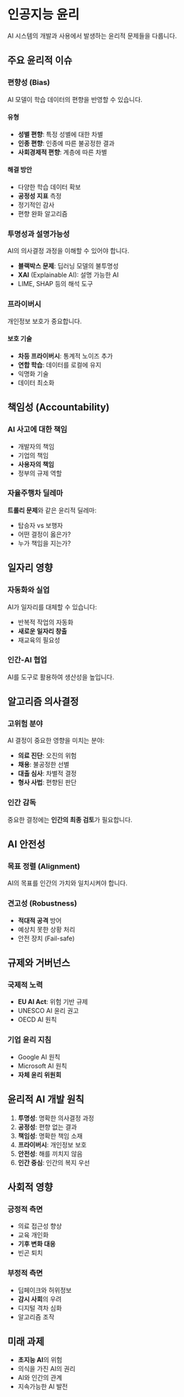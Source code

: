 # 인공지능 윤리

AI 시스템의 개발과 사용에서 발생하는 윤리적 문제들을 다룹니다.

## 주요 윤리적 이슈

### 편향성 (Bias)

AI 모델이 학습 데이터의 편향을 반영할 수 있습니다.

#### 유형

- **성별 편향**: 특정 성별에 대한 차별
- **인종 편향**: 인종에 따른 불공정한 결과
- **사회경제적 편향**: 계층에 따른 차별

#### 해결 방안

- 다양한 학습 데이터 확보
- **공정성 지표** 측정
- 정기적인 감사
- 편향 완화 알고리즘

### 투명성과 설명가능성

AI의 의사결정 과정을 이해할 수 있어야 합니다.

- **블랙박스 문제**: 딥러닝 모델의 불투명성
- **XAI** (Explainable AI): 설명 가능한 AI
- LIME, SHAP 등의 해석 도구

### 프라이버시

개인정보 보호가 중요합니다.

#### 보호 기술

- **차등 프라이버시**: 통계적 노이즈 추가
- **연합 학습**: 데이터를 로컬에 유지
- 익명화 기술
- 데이터 최소화

## 책임성 (Accountability)

### AI 사고에 대한 책임

- 개발자의 책임
- 기업의 책임
- **사용자의 책임**
- 정부의 규제 역할

### 자율주행차 딜레마

**트롤리 문제**와 같은 윤리적 딜레마:

- 탑승자 vs 보행자
- 어떤 결정이 옳은가?
- 누가 책임을 지는가?

## 일자리 영향

### 자동화와 실업

AI가 일자리를 대체할 수 있습니다:

- 반복적 작업의 자동화
- **새로운 일자리 창출**
- 재교육의 필요성

### 인간-AI 협업

AI를 도구로 활용하여 생산성을 높입니다.

## 알고리즘 의사결정

### 고위험 분야

AI 결정이 중요한 영향을 미치는 분야:

- **의료 진단**: 오진의 위험
- **채용**: 불공정한 선별
- **대출 심사**: 차별적 결정
- **형사 사법**: 편향된 판단

### 인간 감독

중요한 결정에는 **인간의 최종 검토**가 필요합니다.

## AI 안전성

### 목표 정렬 (Alignment)

AI의 목표를 인간의 가치와 일치시켜야 합니다.

### 견고성 (Robustness)

- **적대적 공격** 방어
- 예상치 못한 상황 처리
- 안전 장치 (Fail-safe)

## 규제와 거버넌스

### 국제적 노력

- **EU AI Act**: 위험 기반 규제
- UNESCO AI 윤리 권고
- OECD AI 원칙

### 기업 윤리 지침

- Google AI 원칙
- Microsoft AI 원칙
- **자체 윤리 위원회**

## 윤리적 AI 개발 원칙

1. **투명성**: 명확한 의사결정 과정
2. **공정성**: 편향 없는 결과
3. **책임성**: 명확한 책임 소재
4. **프라이버시**: 개인정보 보호
5. **안전성**: 해를 끼치지 않음
6. **인간 중심**: 인간의 복지 우선

## 사회적 영향

### 긍정적 측면

- 의료 접근성 향상
- 교육 개인화
- **기후 변화 대응**
- 빈곤 퇴치

### 부정적 측면

- 딥페이크와 허위정보
- **감시 사회**의 우려
- 디지털 격차 심화
- 알고리즘 조작

## 미래 과제

- **초지능 AI**의 위험
- 의식을 가진 AI의 권리
- AI와 인간의 관계
- 지속가능한 AI 발전
